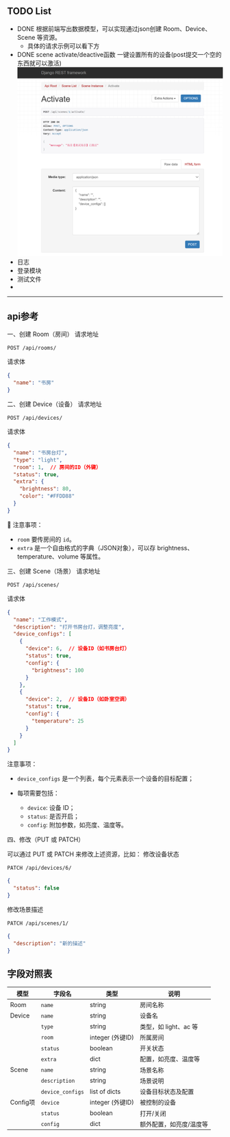 ## TODO List
- DONE  根据前端写出数据模型，可以实现通过json创建 Room、Device、Scene 等资源。
  - 具体的请求示例可以看下方
- DONE scene activate/deactive函数 一键设置所有的设备(post提交一个空的东西就可以激活)
![1748877093503](image/readme/1748877093503.png)
- 日志
- 登录模块
- 测试文件
- 
---
## api参考
一、创建 Room（房间）
请求地址
```
POST /api/rooms/
```
请求体

```json
{
  "name": "书房"
}
```
 二、创建 Device（设备）
请求地址

```
POST /api/devices/
```
请求体

```json
{
  "name": "书房台灯",
  "type": "light",
  "room": 1,  // 房间的ID（外键）
  "status": true,
  "extra": {
    "brightness": 80,
    "color": "#FFDD88"
  }
}
```
🔸 注意事项：
* `room` 要传房间的 `id`。
* `extra` 是一个自由格式的字典（JSON对象），可以存 brightness、temperature、volume 等属性。

三、创建 Scene（场景）
请求地址
```
POST /api/scenes/
```
请求体

```json
{
  "name": "工作模式",
  "description": "打开书房台灯，调整亮度",
  "device_configs": [
    {
      "device": 6,  // 设备ID（如书房台灯）
      "status": true,
      "config": {
        "brightness": 100
      }
    },
    {
      "device": 2,  // 设备ID（如卧室空调）
      "status": true,
      "config": {
        "temperature": 25
      }
    }
  ]
}
```
注意事项：
* `device_configs` 是一个列表，每个元素表示一个设备的目标配置；
* 每项需要包括：

  * `device`: 设备 ID；
  * `status`: 是否开启；
  * `config`: 附加参数，如亮度、温度等。

四、修改（PUT 或 PATCH）

可以通过 PUT 或 PATCH 来修改上述资源，比如：
修改设备状态
```
PATCH /api/devices/6/
```

```json
{
  "status": false
}
```
修改场景描述

```
PATCH /api/scenes/1/
```
```json
{
  "description": "新的描述"
}
```


## 字段对照表

| 模型      | 字段名              | 类型             | 说明              |
| ------- | ---------------- | -------------- | --------------- |
| Room    | `name`           | string         | 房间名称            |
| Device  | `name`           | string         | 设备名             |
|         | `type`           | string         | 类型，如 light、ac 等 |
|         | `room`           | integer (外键ID) | 所属房间            |
|         | `status`         | boolean        | 开关状态            |
|         | `extra`          | dict           | 配置，如亮度、温度等      |
| Scene   | `name`           | string         | 场景名称            |
|         | `description`    | string         | 场景说明            |
|         | `device_configs` | list of dicts  | 设备目标状态及配置       |
| Config项 | `device`         | integer (外键ID) | 被控制的设备          |
|         | `status`         | boolean        | 打开/关闭           |
|         | `config`         | dict           | 额外配置，如亮度/温度等    |


